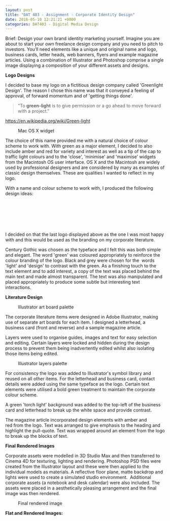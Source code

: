 ```yaml
---
layout: post
title: "DAT 403 - Assignment - Corporate Identity Design"
date: 2016-05-10 12:21:21 +0000
categories: DAT403 - Digital Media Design
---
```


<!-- wp:paragraph {"className":"brief"} -->
<p class="brief">Brief:&nbsp;Design your own brand identity marketing yourself. Imagine you are about to start your own freelance design company and you need to pitch to investors. You’ll need elements like a unique and original name and logo, business cards, letter heads, web banners, flyers and example magazine articles. Using a combination of Illustrator and Photoshop comprise a single image displaying a composition of your different assets and designs.</p>
<!-- /wp:paragraph -->

<!-- wp:paragraph -->
<p><strong>Logo Designs</strong></p>
<!-- /wp:paragraph -->

<!-- wp:paragraph -->
<p>I decided to base my logo on a fictitious design company called 'Greenlight Design'. The reason I chose this name was that it conveyed a feeling of approval, of forward momentum and of 'getting things done'.</p>
<!-- /wp:paragraph -->

<!-- wp:quote -->
<blockquote class="wp-block-quote"><!-- wp:paragraph -->
<p>"To&nbsp;<strong>green-light</strong>&nbsp;is to give permission or a go ahead to move forward with a project."</p>
<!-- /wp:paragraph --></blockquote>
<!-- /wp:quote -->

<!-- wp:paragraph -->
<p><a href="https://en.wikipedia.org/wiki/Green-light">https://en.wikipedia.org/wiki/Green-light</a></p>
<!-- /wp:paragraph -->

<!-- wp:image {"id":678,"sizeSlug":"full","linkDestination":"media"} -->
<figure class="wp-block-image size-full"><a href="{{ site.baseurl }}/wp-content/uploads/2023/05/mac-os-widget.jpg"><img src="https://www.circleseven.co.uk/wp-content/uploads/2023/05/mac-os-widget.jpg" alt="" class="wp-image-678"/></a><figcaption class="wp-element-caption">Mac OS X widget</figcaption></figure>
<!-- /wp:image -->

<!-- wp:paragraph -->
<p>The choice&nbsp;of this name provided me with a natural choice of colour scheme to work with. With green as a major element, I decided to also include amber and red for variety and interest as well as a tip of the cap to traffic light colours and to the 'close', 'minimise' and 'maximise' widgets from the Macintosh OS user interface. OS X and the Macintosh are widely used by professional designers and are considered by many as examples of classic design themselves. These are qualities I wanted to reflect in my logo.</p>
<!-- /wp:paragraph -->

<!-- wp:paragraph -->
<p>With a name and colour scheme to work with, I produced the following design ideas:</p>
<!-- /wp:paragraph -->

<!-- wp:gallery {"imageCrop":false,"linkTo":"media"} -->
<figure class="wp-block-gallery has-nested-images columns-default"><!-- wp:image {"id":679,"sizeSlug":"large","linkDestination":"media"} -->
<figure class="wp-block-image size-large"><a href="{{ site.baseurl }}/wp-content/uploads/2023/05/print_22300011803_o.jpg"><img src="https://www.circleseven.co.uk/wp-content/uploads/2023/05/print_22300011803_o.jpg" alt="" class="wp-image-679"/></a></figure>
<!-- /wp:image -->

<!-- wp:image {"id":683,"sizeSlug":"large","linkDestination":"media"} -->
<figure class="wp-block-image size-large"><a href="{{ site.baseurl }}/wp-content/uploads/2023/05/print_22502808187_o.jpg"><img src="https://www.circleseven.co.uk/wp-content/uploads/2023/05/print_22502808187_o.jpg" alt="" class="wp-image-683"/></a></figure>
<!-- /wp:image -->

<!-- wp:image {"id":680,"sizeSlug":"large","linkDestination":"media"} -->
<figure class="wp-block-image size-large"><a href="{{ site.baseurl }}/wp-content/uploads/2023/05/print_22502860588_o.jpg"><img src="https://www.circleseven.co.uk/wp-content/uploads/2023/05/print_22502860588_o.jpg" alt="" class="wp-image-680"/></a></figure>
<!-- /wp:image -->

<!-- wp:image {"id":685,"sizeSlug":"large","linkDestination":"media"} -->
<figure class="wp-block-image size-large"><a href="{{ site.baseurl }}/wp-content/uploads/2023/05/print_22528854159_o.jpg"><img src="https://www.circleseven.co.uk/wp-content/uploads/2023/05/print_22528854159_o.jpg" alt="" class="wp-image-685"/></a></figure>
<!-- /wp:image -->

<!-- wp:image {"id":684,"sizeSlug":"large","linkDestination":"media"} -->
<figure class="wp-block-image size-large"><a href="{{ site.baseurl }}/wp-content/uploads/2023/05/print_22529006679_o.jpg"><img src="https://www.circleseven.co.uk/wp-content/uploads/2023/05/print_22529006679_o.jpg" alt="" class="wp-image-684"/></a></figure>
<!-- /wp:image -->

<!-- wp:image {"id":681,"sizeSlug":"large","linkDestination":"media"} -->
<figure class="wp-block-image size-large"><a href="{{ site.baseurl }}/wp-content/uploads/2023/05/print_22529006719_o.jpg"><img src="https://www.circleseven.co.uk/wp-content/uploads/2023/05/print_22529006719_o.jpg" alt="" class="wp-image-681"/></a></figure>
<!-- /wp:image -->

<!-- wp:image {"id":682,"sizeSlug":"large","linkDestination":"media"} -->
<figure class="wp-block-image size-large"><a href="{{ site.baseurl }}/wp-content/uploads/2023/05/print_22733165570_o.jpg"><img src="https://www.circleseven.co.uk/wp-content/uploads/2023/05/print_22733165570_o.jpg" alt="" class="wp-image-682"/></a></figure>
<!-- /wp:image --></figure>
<!-- /wp:gallery -->

<!-- wp:paragraph -->
<p>I decided on that the last logo displayed above as the one I was most happy with and this would be used as the branding on my corporate literature.</p>
<!-- /wp:paragraph -->

<!-- wp:paragraph -->
<p>Century Gothic was chosen as the typeface and I felt this was both simple and elegant. The word 'green' was coloured appropriately&nbsp;to reinforce the colour branding of the logo. Black and grey were chosen for the &nbsp;words 'light' and 'design' to contrast with the green. As a finishing touch to the text element and to add interest, a copy of the text was placed behind&nbsp;the main text and made almost transparent. The text was also manipulated and placed appropriately to produce some subtle but interesting text interactions.</p>
<!-- /wp:paragraph -->

<!-- wp:paragraph -->
<p><strong>Literature Design</strong></p>
<!-- /wp:paragraph -->

<!-- wp:image {"id":686,"sizeSlug":"medium","linkDestination":"media"} -->
<figure class="wp-block-image size-medium"><a href="{{ site.baseurl }}/wp-content/uploads/2023/05/illustrator_artboard_palette.jpg"><img src="https://www.circleseven.co.uk/wp-content/uploads/2023/05/illustrator_artboard_palette-225x300.jpg" alt="" class="wp-image-686"/></a><figcaption class="wp-element-caption">Illustrator art board palette</figcaption></figure>
<!-- /wp:image -->

<!-- wp:paragraph -->
<p>The corporate literature items were designed in Adobe Illustrator, making use of separate art boards for each item. I designed a letterhead, a business card (front and reverse) and a sample magazine article.</p>
<!-- /wp:paragraph -->

<!-- wp:paragraph -->
<p>Layers were used to organise guides, images and text for easy selection and editing. Certain layers were locked and hidden during the design process to prevent them being inadvertently edited whilst also isolating those items being edited.</p>
<!-- /wp:paragraph -->

<!-- wp:image {"id":687,"sizeSlug":"medium","linkDestination":"media"} -->
<figure class="wp-block-image size-medium"><a href="{{ site.baseurl }}/wp-content/uploads/2023/05/illustrator_layers_palette.jpg"><img src="https://www.circleseven.co.uk/wp-content/uploads/2023/05/illustrator_layers_palette-229x300.jpg" alt="" class="wp-image-687"/></a><figcaption class="wp-element-caption">Illustrator layers palette</figcaption></figure>
<!-- /wp:image -->

<!-- wp:paragraph -->
<p>For consistency the logo was added to Illustrator's symbol library and reused on all other items. For the letterhead and business card, contact details were added using the same typeface as the logo. Certain text elements were utilised a bold green treatment to maintain the corporate colour scheme.</p>
<!-- /wp:paragraph -->

<!-- wp:paragraph -->
<p>A green 'torch light' background was added to the top-left of the business card and letterhead to break up the white space and provide contrast.</p>
<!-- /wp:paragraph -->

<!-- wp:paragraph -->
<p>The magazine article incorporated design elements with amber and red&nbsp;from the logo. Text was arranged to give emphasis to the heading and highlight the pull-quote. Text was wrapped around an element from the logo to break up the blocks of text.</p>
<!-- /wp:paragraph -->

<!-- wp:paragraph -->
<p><strong>Final Rendered Images</strong></p>
<!-- /wp:paragraph -->

<!-- wp:paragraph -->
<p>Corporate assets were modelled in 3D Studio Max and then transferred to Cinema 4D for texturing, lighting and rendering. Photoshop PSD files were created from the Illustrator layout and these were then applied to the individual models as materials. A reflective floor plane, matte backdrop and lights were used to create a simulated studio environment.&nbsp; Additional corporate assets (a notebook and desk calendar) were also included. The assets were placed in a aesthetically pleasing arrangement and the final image was then rendered.</p>
<!-- /wp:paragraph -->

<!-- wp:image {"id":689,"sizeSlug":"full","linkDestination":"media"} -->
<figure class="wp-block-image size-full"><a href="{{ site.baseurl }}/wp-content/uploads/2023/05/corporate-identity-design-1.jpg"><img src="https://www.circleseven.co.uk/wp-content/uploads/2023/05/corporate-identity-design-1.jpg" alt="" class="wp-image-689"/></a><figcaption class="wp-element-caption">Final rendered image</figcaption></figure>
<!-- /wp:image -->

<!-- wp:paragraph -->
<p><strong>Flat and Rendered Images:</strong></p>
<!-- /wp:paragraph -->

<!-- wp:gallery {"linkTo":"media","sizeSlug":"medium"} -->
<figure class="wp-block-gallery has-nested-images columns-default is-cropped"><!-- wp:image {"id":691,"sizeSlug":"medium","linkDestination":"media"} -->
<figure class="wp-block-image size-medium"><a href="{{ site.baseurl }}/wp-content/uploads/2023/05/business-cards_22520824487_o.jpg"><img src="https://www.circleseven.co.uk/wp-content/uploads/2023/05/business-cards_22520824487_o-300x188.jpg" alt="" class="wp-image-691"/></a></figure>
<!-- /wp:image -->

<!-- wp:image {"id":694,"sizeSlug":"medium","linkDestination":"media"} -->
<figure class="wp-block-image size-medium"><a href="{{ site.baseurl }}/wp-content/uploads/2023/05/corporate-identity-design_22318031703_o.jpg"><img src="https://www.circleseven.co.uk/wp-content/uploads/2023/05/corporate-identity-design_22318031703_o-300x195.jpg" alt="" class="wp-image-694"/></a></figure>
<!-- /wp:image -->

<!-- wp:image {"id":692,"sizeSlug":"medium","linkDestination":"media"} -->
<figure class="wp-block-image size-medium"><a href="{{ site.baseurl }}/wp-content/uploads/2023/05/corporate-identity-design_22520876288_o.jpg"><img src="https://www.circleseven.co.uk/wp-content/uploads/2023/05/corporate-identity-design_22520876288_o-300x197.jpg" alt="" class="wp-image-692"/></a></figure>
<!-- /wp:image -->

<!-- wp:image {"id":693,"sizeSlug":"medium","linkDestination":"media"} -->
<figure class="wp-block-image size-medium"><a href="{{ site.baseurl }}/wp-content/uploads/2023/05/corporate-identity-design_22520914968_o.jpg"><img src="https://www.circleseven.co.uk/wp-content/uploads/2023/05/corporate-identity-design_22520914968_o-300x188.jpg" alt="" class="wp-image-693"/></a></figure>
<!-- /wp:image -->

<!-- wp:image {"id":697,"sizeSlug":"medium","linkDestination":"media"} -->
<figure class="wp-block-image size-medium"><a href="{{ site.baseurl }}/wp-content/uploads/2023/05/corporate-identity-design_22913182696_o-scaled.jpg"><img src="https://www.circleseven.co.uk/wp-content/uploads/2023/05/corporate-identity-design_22913182696_o-214x300.jpg" alt="" class="wp-image-697"/></a></figure>
<!-- /wp:image -->

<!-- wp:image {"id":696,"sizeSlug":"medium","linkDestination":"media"} -->
<figure class="wp-block-image size-medium"><a href="{{ site.baseurl }}/wp-content/uploads/2023/05/corporate-identity-design_22939166355_o-scaled.jpg"><img src="https://www.circleseven.co.uk/wp-content/uploads/2023/05/corporate-identity-design_22939166355_o-213x300.jpg" alt="" class="wp-image-696"/></a></figure>
<!-- /wp:image -->

<!-- wp:image {"id":690,"sizeSlug":"medium","linkDestination":"media"} -->
<figure class="wp-block-image size-medium"><a href="{{ site.baseurl }}/wp-content/uploads/2023/05/letterhead-finished_22925789972_o.jpg"><img src="https://www.circleseven.co.uk/wp-content/uploads/2023/05/letterhead-finished_22925789972_o-300x188.jpg" alt="" class="wp-image-690"/></a></figure>
<!-- /wp:image -->

<!-- wp:image {"id":695,"sizeSlug":"medium","linkDestination":"media"} -->
<figure class="wp-block-image size-medium"><a href="{{ site.baseurl }}/wp-content/uploads/2023/05/magazine-article_22939188495_o.jpg"><img src="https://www.circleseven.co.uk/wp-content/uploads/2023/05/magazine-article_22939188495_o-300x188.jpg" alt="" class="wp-image-695"/></a></figure>
<!-- /wp:image --></figure>
<!-- /wp:gallery -->